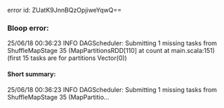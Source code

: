 error id: ZUatK9JnnBQzOpjiweYqwQ==
### Bloop error:

25/06/18 00:36:23 INFO DAGScheduler: Submitting 1 missing tasks from ShuffleMapStage 35 (MapPartitionsRDD[110] at count at main.scala:151) (first 15 tasks are for partitions Vector(0))
#### Short summary: 

25/06/18 00:36:23 INFO DAGScheduler: Submitting 1 missing tasks from ShuffleMapStage 35 (MapPartitio...